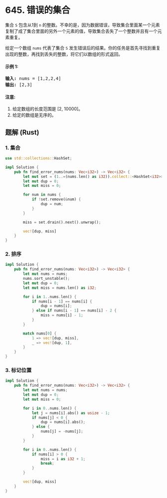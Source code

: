 # 645. 错误的集合
集合 ```S``` 包含从1到 ```n``` 的整数。不幸的是，因为数据错误，导致集合里面某一个元素复制了成了集合里面的另外一个元素的值，导致集合丢失了一个整数并且有一个元素重复。

给定一个数组 ```nums``` 代表了集合 ```S``` 发生错误后的结果。你的任务是首先寻找到重复出现的整数，再找到丢失的整数，将它们以数组的形式返回。

#### 示例 1:
<pre>
<strong>输入:</strong> nums = [1,2,2,4]
<strong>输出:</strong> [2,3]
</pre>

#### 注意:
1. 给定数组的长度范围是 [2, 10000]。
2. 给定的数组是无序的。

## 题解 (Rust)

### 1. 集合
```Rust
use std::collections::HashSet;

impl Solution {
    pub fn find_error_nums(nums: Vec<i32>) -> Vec<i32> {
        let mut set = (1..=(nums.len() as i32)).collect::<HashSet<i32>>();
        let mut dup = 0;
        let mut miss = 0;

        for num in nums {
            if !set.remove(&num) {
                dup = num;
            }
        }

        miss = set.drain().next().unwrap();

        vec![dup, miss]
    }
}
```

### 2. 排序
```Rust
impl Solution {
    pub fn find_error_nums(nums: Vec<i32>) -> Vec<i32> {
        let mut nums = nums;
        nums.sort_unstable();
        let mut dup = 0;
        let mut miss = nums.len() as i32;

        for i in 1..nums.len() {
            if nums[i - 1] == nums[i] {
                dup = nums[i];
            } else if nums[i - 1] == nums[i] - 2 {
                miss = nums[i] - 1;
            }
        }

        match nums[0] {
            1 => vec![dup, miss],
            _ => vec![dup, 1],
        }
    }
}
```

### 3. 标记位置
```Rust
impl Solution {
    pub fn find_error_nums(nums: Vec<i32>) -> Vec<i32> {
        let mut nums = nums;
        let mut dup = 0;
        let mut miss = 0;

        for i in 0..nums.len() {
            let j = nums[i].abs() as usize - 1;
            if nums[j] < 0 {
                dup = nums[i].abs();
            } else {
                nums[j] = -nums[j];
            }
        }

        for i in 0..nums.len() {
            if nums[i] > 0 {
                miss = i as i32 + 1;
                break;
            }
        }

        vec![dup, miss]
    }
}
```
